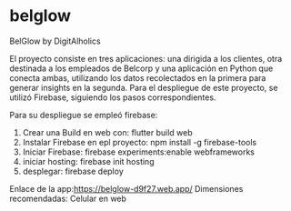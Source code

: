 # belglow

BelGlow by DigitAlholics

El proyecto consiste en tres aplicaciones: una dirigida a los clientes, otra destinada a los empleados de Belcorp y una aplicación en Python que conecta ambas, utilizando los datos recolectados en la primera para generar insights en la segunda. Para el despliegue de este proyecto, se utilizó Firebase, siguiendo los pasos correspondientes.

Para su despliegue se empleó firebase:

1) Crear una Build en web con: flutter build web
2) Instalar Firebase en epl proyecto: npm install -g firebase-tools
3) Iniciar Firebase: firebase experiments:enable webframeworks
4) iniciar hosting: firebase init hosting
5) desplegar: firebase deploy

Enlace de la app:https://belglow-d9f27.web.app/ 
Dimensiones recomendadas: Celular en web
